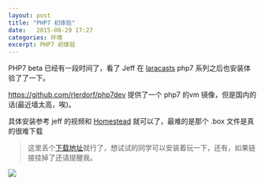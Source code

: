 ```yaml
---
layout: post
title: "PHP7 初体验"
date:   2015-08-29 17:27
categories: 环境
excerpt: PHP7 初体验
---
```


PHP7 beta 已经有一段时间了，看了 Jeff 在 [laracasts](https://laracasts.com/series/php7-up-and-running) php7 系列之后也安装体验了了一下。


https://github.com/rlerdorf/php7dev 提供了一个 php7 的vm 镜像，但是国内的话(最近墙太高，唉)。

具体安装参考 jeff 的视频和 [Homestead](http://rrylee.github.io/2015/07/25/Homestead%E6%90%AD%E5%BB%BA/) 就可以了，最难的是那个 .box 文件是真的很难下载

> 这里丢个[下载地址](http://pan.baidu.com/s/1kTxSEzX)就行了，想试试的同学可以安装着玩一下，还有，如果链接挂掉了还请提醒我。

![](http://ww3.sinaimg.cn/mw690/baa3278fgw1evjmm6yhusj20u40l3dkz.jpg)